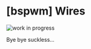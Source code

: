 # [bspwm] Wires
![work in progress](https://github.com/palmdrop/dots/blob/master/.github/bspwm1.png)

Bye bye suckless...
